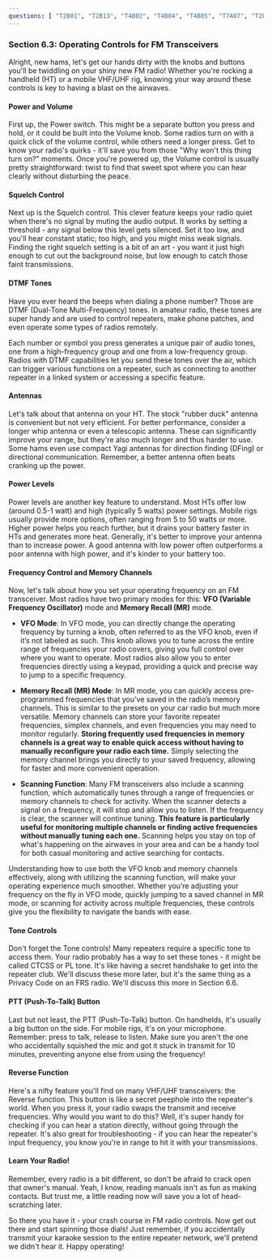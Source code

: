 ```yaml
---
questions: [ "T2B01", "T2B13", "T4B02", "T4B04", "T4B05", "T7A07", "T2B06", "T4B03" ]
---
```


### Section 6.3: Operating Controls for FM Transceivers

Alright, new hams, let's get our hands dirty with the knobs and buttons you'll be twiddling on your shiny new FM radio! Whether you're rocking a handheld (HT) or a mobile VHF/UHF rig, knowing your way around these controls is key to having a blast on the airwaves.

#### Power and Volume

First up, the Power switch. This might be a separate button you press and hold, or it could be built into the Volume knob. Some radios turn on with a quick click of the volume control, while others need a longer press. Get to know your radio's quirks - it'll save you from those "Why won't this thing turn on?" moments. Once you're powered up, the Volume control is usually pretty straightforward: twist to find that sweet spot where you can hear clearly without disturbing the peace.

#### Squelch Control

Next up is the Squelch control. This clever feature keeps your radio quiet when there's no signal by muting the audio output. It works by setting a threshold - any signal below this level gets silenced. Set it too low, and you'll hear constant static; too high, and you might miss weak signals. Finding the right squelch setting is a bit of an art - you want it just high enough to cut out the background noise, but low enough to catch those faint transmissions.

#### DTMF Tones

Have you ever heard the beeps when dialing a phone number? Those are DTMF (Dual-Tone Multi-Frequency) tones. In amateur radio, these tones are super handy and are used to control repeaters, make phone patches, and even operate some types of radios remotely.

Each number or symbol you press generates a unique pair of audio tones, one from a high-frequency group and one from a low-frequency group. Radios with DTMF capabilities let you send these tones over the air, which can trigger various functions on a repeater, such as connecting to another repeater in a linked system or accessing a specific feature.

#### Antennas

Let's talk about that antenna on your HT. The stock "rubber duck" antenna is convenient but not very efficient. For better performance, consider a longer whip antenna or even a telescopic antenna. These can significantly improve your range, but they're also much longer and thus harder to use. Some hams even use compact Yagi antennas for direction finding (DFing) or directional communication. Remember, a better antenna often beats cranking up the power.

#### Power Levels

Power levels are another key feature to understand. Most HTs offer low (around 0.5-1 watt) and high (typically 5 watts) power settings. Mobile rigs usually provide more options, often ranging from 5 to 50 watts or more. Higher power helps you reach further, but it drains your battery faster in HTs and generates more heat. Generally, it's better to improve your antenna than to increase power. A good antenna with low power often outperforms a poor antenna with high power, and it's kinder to your battery too.

#### Frequency Control and Memory Channels

Now, let's talk about how you set your operating frequency on an FM transceiver. Most radios have two primary modes for this: **VFO (Variable Frequency Oscillator)** mode and **Memory Recall (MR)** mode.

- **VFO Mode**: In VFO mode, you can directly change the operating frequency by turning a knob, often referred to as the VFO knob, even if it’s not labeled as such. This knob allows you to tune across the entire range of frequencies your radio covers, giving you full control over where you want to operate. Most radios also allow you to enter frequencies directly using a keypad, providing a quick and precise way to jump to a specific frequency.

- **Memory Recall (MR) Mode**: In MR mode, you can quickly access pre-programmed frequencies that you’ve saved in the radio’s memory channels. This is similar to the presets on your car radio but much more versatile. Memory channels can store your favorite repeater frequencies, simplex channels, and even frequencies you may need to monitor regularly. **Storing frequently used frequencies in memory channels is a great way to enable quick access without having to manually reconfigure your radio each time.** Simply selecting the memory channel brings you directly to your saved frequency, allowing for faster and more convenient operation.

- **Scanning Function**: Many FM transceivers also include a scanning function, which automatically tunes through a range of frequencies or memory channels to check for activity. When the scanner detects a signal on a frequency, it will stop and allow you to listen. If the frequency is clear, the scanner will continue tuning. **This feature is particularly useful for monitoring multiple channels or finding active frequencies without manually tuning each one.** Scanning helps you stay on top of what's happening on the airwaves in your area and can be a handy tool for both casual monitoring and active searching for contacts.

Understanding how to use both the VFO knob and memory channels effectively, along with utilizing the scanning function, will make your operating experience much smoother. Whether you’re adjusting your frequency on the fly in VFO mode, quickly jumping to a saved channel in MR mode, or scanning for activity across multiple frequencies, these controls give you the flexibility to navigate the bands with ease.


#### Tone Controls

Don't forget the Tone controls! Many repeaters require a specific tone to access them. Your radio probably has a way to set these tones - it might be called CTCSS or PL tone. It's like having a secret handshake to get into the repeater club. We'll discuss these more later, but it's the same thing as a Privacy Code on an FRS radio. We'll discuss this more in Section 6.6.

#### PTT (Push-To-Talk) Button

Last but not least, the PTT (Push-To-Talk) button. On handhelds, it's usually a big button on the side. For mobile rigs, it's on your microphone. Remember: press to talk, release to listen. Make sure you aren't the one who accidentally squished the mic and got it stuck in transmit for 10 minutes, preventing anyone else from using the frequency!

#### Reverse Function

Here's a nifty feature you'll find on many VHF/UHF transceivers: the Reverse function. This button is like a secret peephole into the repeater's world. When you press it, your radio swaps the transmit and receive frequencies. Why would you want to do this? Well, it's super handy for checking if you can hear a station directly, without going through the repeater. It's also great for troubleshooting - if you can hear the repeater's input frequency, you know you're in range to hit it with your transmissions.

#### Learn Your Radio!

Remember, every radio is a bit different, so don't be afraid to crack open that owner's manual. Yeah, I know, reading manuals isn't as fun as making contacts. But trust me, a little reading now will save you a lot of head-scratching later.

So there you have it - your crash course in FM radio controls. Now get out there and start spinning those dials! Just remember, if you accidentally transmit your karaoke session to the entire repeater network, we'll pretend we didn't hear it. Happy operating!
